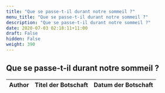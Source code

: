 ```yaml
---
title: "Que se passe-t-il durant notre sommeil ?"
menu_title: "Que se passe-t-il durant notre sommeil ?"
description: "Que se passe-t-il durant notre sommeil ?"
date: 2020-07-03 02:18:11+11:00
draft: False
hidden: False
weight: 390
---
```

## Que se passe-t-il durant notre sommeil ?

**Author** | **Titel der Botschaft** | **Datum der Botschaft**
---|---|---
